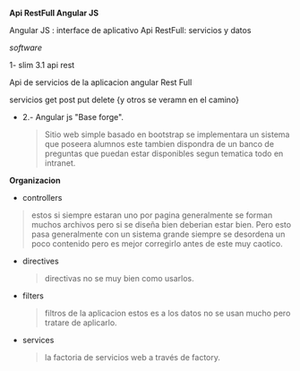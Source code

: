 **Api RestFull Angular JS**



Angular JS  : interface de aplicativo
Api RestFull: servicios y datos 


*software*

1-  slim 3.1 api rest 

Api de servicios de la aplicacion angular 
Rest Full 

servicios 
get post put delete 
{y otros se veramn en el camino}




- 2.- Angular js "Base forge".
     > Sitio web simple basado en bootstrap se implementara un sistema que poseera alumnos este 
     > tambien dispondra de un banco de preguntas que puedan estar disponibles segun tematica 
     > todo en intranet.

**Organizacion**

- controllers
 > estos si siempre estaran uno por pagina generalmente se forman muchos archivos pero si se diseña bien deberian estar bien. Pero esto pasa generalmente con un sistema grande siempre se desordena un poco contenido pero es mejor corregirlo antes de este muy caotico.
- directives
  > directivas no se muy bien como usarlos.
- filters
  > filtros de la aplicacion estos es a los datos no se usan mucho pero tratare de aplicarlo.
- services  
  > la factoria de servicios web a través de factory.











